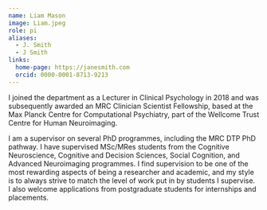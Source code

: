 ```yaml
---
name: Liam Mason
image: Liam.jpeg
role: pi
aliases:
  - J. Smith
  - J Smith
links:
  home-page: https://janesmith.com
  orcid: 0000-0001-8713-9213
---
```


I joined the department as a Lecturer in Clinical Psychology in 2018 and was subsequently awarded an MRC Clinician Scientist Fellowship, based at the Max Planck Centre for Computational Psychiatry, part of the Wellcome Trust Centre for Human Neuroimaging.

I am a supervisor on several PhD programmes, including the MRC DTP PhD pathway. I have supervised MSc/MRes students from the Cognitive Neuroscience, Cognitive and Decision Sciences, Social Cognition, and Advanced Neuroimaging programmes. I find supervision to be one of the most rewarding aspects of being a researcher and academic, and my style is to always strive to match the level of work put in by students I supervise. 
I also welcome applications from postgraduate students for internships and placements.

